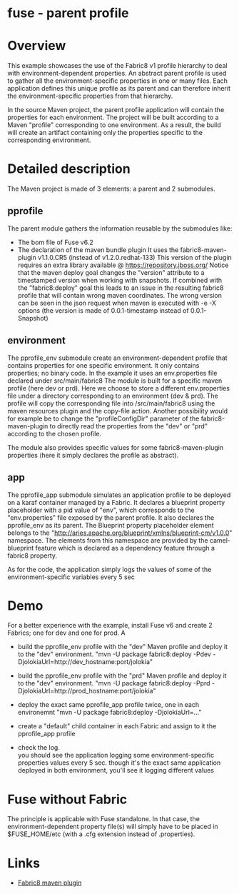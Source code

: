 # fuse - parent profile

# Overview
This example showcases the use of the Fabric8 v1 profile hierarchy to deal with environment-dependent properties.
An abstract parent profile is used to gather all the environment-specific properties in one or many files.
Each application defines this unique profile as its parent and can therefore inherit the environment-specific properties from that hierarchy.

In the source Maven project, the parent profile application will contain the properties for each environment.
The project will be built according to a Maven "profile" corresponding to one environment.
As a result, the build will create an artifact containing only the properties specific to the corresponding environment.

# Detailed description

The Maven project is made of 3 elements: a parent and 2 submodules.

## pprofile
  The parent module gathers the information reusable by the submodules like:
  - The bom file of Fuse v6.2
  - The declaration of the maven bundle plugin
    It uses the fabric8-maven-plugin v1.1.0.CR5 (instead of v1.2.0.redhat-133)
    This version of the plugin requires an extra library available @ https://repository.jboss.org/
    Notice that the maven deploy goal changes the "version" attribute to a timestamped version when working with snapshots.
    If combined with the "fabric8:deploy" goal this leads to an issue in the resulting fabric8 profile that will contain wrong maven coordinates.  The wrong version can be seen in the json request when maven is executed with -e -X options (the version is made of 0.0.1-timestamp instead of 0.0.1-Snapshot)

## environment
  The pprofile_env submodule create an environment-dependent profile that contains properties for one specific environment.
  It only contains properties; no binary code.
  In the example it uses an env.properties file declared under src/main/fabric8
  The module is built for a specific maven profile (here dev or prd).
  Here we choose to store a different env.properties file under a directory corresponding to an environment (dev & prd).
  The profile will copy the corresponding file into /src/main/fabric8 using the maven resources plugin and the copy-file action.
  Another possibility would for example be to change the "profileConfigDir" parameter of the fabric8-maven-plugin to directly read the properties from the "dev" or "prd" according to the chosen profile. 
  
  The module also provides specific values for some fabric8-maven-plugin properties (here it simply declares the profile as abstract).

## app
  The pprofile_app submodule simulates an application profile to be deployed on a karaf container managed by a Fabric.
  It declares a blueprint property placeholder with a pid value of "env", which corresponds to the "env.properties" file exposed by the parent profile.
  It also declares the pprofile_env as its parent.
  The Blueprint property placeholder element belongs to the "http://aries.apache.org/blueprint/xmlns/blueprint-cm/v1.0.0" namespace.
  The elements from this namespace are provided by the camel-blueprint feature which is declared as a dependency feature through a fabric8 property.
 
  As for the code, the application simply logs the values of some of the environment-specific variables every 5 sec

# Demo
For a better experience with the example, install Fuse v6 and create 2 Fabrics; one for dev and one for prod.
 A
 - build the pprofile_env profile with the "dev" Maven profile and deploy it to the "dev" environment.
   "mvn -U package fabric8:deploy -Pdev -DjolokiaUrl=http://dev_hostname:port/jolokia"
 - build the pprofile_env profile with the "prd" Maven profile and deploy it to the "dev" environment.
   "mvn -U package fabric8:deploy -Pprd -DjolokiaUrl=http://prod_hostname:port/jolokia"

 - deploy the exact same pprofile_app profile twice, one in each environemnt
   "mvn -U package fabric8:deploy -DjolokiaUrl=..."

 - create a "default" child container in each Fabric and assign to it the pprofile_app profile
 - check the log.  
   you should see the application logging some environment-specific properties values every 5 sec.
   though it's the exact same application deployed in both environment, you'll see it logging different values

 
# Fuse without Fabric
The principle is applicable with Fuse standalone.
In that case, the environment-dependent property file(s) will simply have to be placed in $FUSE_HOME/etc (with a .cfg extension instead of .properties).


# Links
* [Fabric8 maven plugin](http://fabric8.io/gitbook/mavenPlugin.html)


